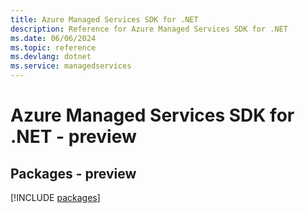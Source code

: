 ```yaml
---
title: Azure Managed Services SDK for .NET
description: Reference for Azure Managed Services SDK for .NET
ms.date: 06/06/2024
ms.topic: reference
ms.devlang: dotnet
ms.service: managedservices
---
```

# Azure Managed Services SDK for .NET - preview
## Packages - preview
[!INCLUDE [packages](managed-services-index.md)]